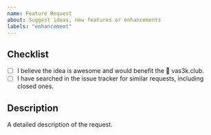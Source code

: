 ```yaml
---
name: Feature Request
about: Suggest ideas, new features or enhancements
labels: "enhancement"
---
```


<!-- WARNING: Ignoring this template could lead to the issue being closed as incomplete -->

## Checklist
- [ ] I believe the idea is awesome and would benefit the 🎩 vas3k.club.
- [ ] I have searched in the issue tracker for similar requests, including closed ones.

## Description
A detailed description of the request.
